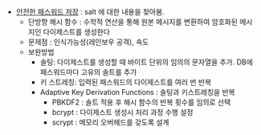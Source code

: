 * [안전한 패스워드 저장](https://d2.naver.com/helloworld/318732) : salt 에 대한 내용을 찾아봄. 
  - 단방향 해시 함수 : 수학적 연산을 통해 원본 메시지를 변환하여 암호화된 메시지인 다이제스트를 생성한다
  - 문제점 : 인식가능성(레인보우 공격), 속도
  - 보완방법
    * 솔팅: 다이제스트를 생성할 때 바이트 단위의 임의의 문자열을 추가. DB에 패스워드마다 고유의 솔트를 추가
    * 키 스트레칭: 입력된 패스워드의 다이제스트를 여러 번 반복
    * Adaptive Key Derivation Functions : 솔팅과 키스트레칭을 반복
      - PBKDF2 : 솔트 적용 후 해시 함수의 반복 횟수를 임의로 선택
      - bcrypt : 다이제스트 생성시 처리 과정 수행 설정
      - scrypt : 메모리 오버헤드를 갖도록 설계
